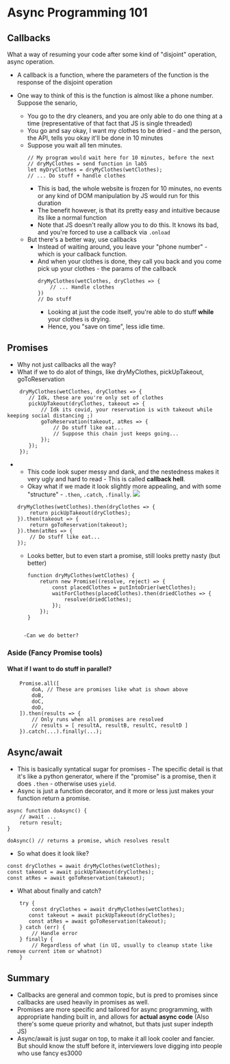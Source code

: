 # Async Programming 101
## Callbacks

What a way of resuming your code after some kind of "disjoint" operation, async operation.

- A callback is a function, where the parameters of the function is the response of the disjoint operation
- One way to think of this is the function is almost like a phone number. Suppose the senario,
	
	- You go to the dry cleaners, and you are only able to do one thing at a time (representative of that fact that JS is single threaded)
	- You go and say okay, I want my clothes to be dried - and the person, the API, tells you okay it'll be done in 10 minutes
	- Suppose you wait all ten minutes.
		```
		// My program would wait here for 10 minutes, before the next
		// dryMyClothes = send function in lab5
		let myDryClothes = dryMyClothes(wetClothes);
		// ... Do stuff + handle clothes
		```
	    - This is bad, the whole website is frozen for 10 minutes, no events or any kind of DOM manipulation by JS would run for this duration
	    - The benefit however, is that its pretty easy and intuitive because its like a normal function
	    - Note that JS doesn't really allow you to do this. It knows its bad, and you're forced to use a callback via `.onload`
    - But there's a better way, use callbacks
	    - Instead of waiting around, you leave your "phone number" - which is your callback function.
	    - And when your clothes is done, they call you back and you come pick up your clothes - the params of the callback
		    ```
		    dryMyClothes(wetClothes, dryClothes => {
			    // ... Handle clothes
			})
			// Do stuff
		    ```
		    - Looking at just the code itself, you're able to do stuff **while** your clothes is drying.
		    - Hence, you "save on time", less idle time.

## Promises

 - Why not just callbacks all the way?
 - What if we to do alot of things, like dryMyClothes, pickUpTakeout, goToReservation
 
 ```
	 dryMyClothes(wetClothes, dryClothes => {
		// Idk, these are you're only set of clothes
		pickUpTakeout(dryClothes, takeout => {
			// Idk its covid, your reservation is with takeout while keeping social distancing ;)
			goToReservation(takeout, atRes => {
				// Do stuff like eat...
				// Suppose this chain just keeps going...
			});
		});
	 });
 ```
-	- This code look super messy and dank, and the nestedness makes it very ugly and hard to read - This is called **callback hell**.
	- Okay what if we made it look slightly more appealing, and with some "structure" - `.then`, `.catch`, `.finally`.
		![](https://mdn.mozillademos.org/files/15911/promises.png)
	```
	dryMyClothes(wetClothes).then(dryClothes => {
		return pickUpTakeout(dryClothes);
	}).then(takeout => {
		return goToReservation(takeout);
	}).then(atRes => {
		// Do stuff like eat...
	});
	```

	 - Looks better, but to even start a promise, still looks pretty nasty (but better)
	   ```
	   function dryMyClothes(wetClothes) {
		   return new Promise((resolve, reject) => {
			   const placedClothes = putIntoDrier(wetClothes);
			   waitForClothes(placedClothes).then(driedClothes => {
				   resolve(driedClothes);
			   });
		   });
	   }
    ```
 
	  -Can we do better?

### Aside (Fancy Promise tools)

#### What if I want to do stuff in parallel?

```
	Promise.all([
		doA, // These are promises like what is shown above
		doB,
		doC,
		doD,
	]).then(results => {
		// Only runs when all promises are resolved
		// results = [ resultA, resultB, resultC, resultD ]
	}).catch(...).finally(...);
```

## Async/await

- This is basically syntatical sugar for promises - The specific detail is that it's like a python generator, where if the "promise" is a promise, then it does `.then` - otherwise uses `yield`.
- Async is just a function decorator, and it more or less just makes your function return a promise.

```
async function doAsync() {
	// await ...
	return result;
}

doAsync() // returns a promise, which resolves result
``` 
- So what does it look like?
```
const dryClothes = await dryMyClothes(wetClothes);
const takeout = await pickUpTakeout(dryClothes);
const atRes = await goToReservation(takeout);
```

 - What about finally and catch?
 ```
	 try {
		 const dryClothes = await dryMyClothes(wetClothes);
		const takeout = await pickUpTakeout(dryClothes);
		const atRes = await goToReservation(takeout);
	 } catch (err) {
		 // Handle error
	 } finally {
		 // Regardless of what (in UI, usually to cleanup state like remove current item or whatnot)
	 }
``` 


## Summary
 - Callbacks are general and common topic, but is pred to promises since callbacks are used heavily in promises as well.
 - Promises are more specific and tailored for async programming, with appropriate handing built in, and allows for **actual async code** (Also there's some queue priority and whatnot, but thats just super indepth JS)
 - Async/await is just sugar on top, to make it all look cooler and fancier. But should know the stuff before it, interviewers love digging into people who use fancy es3000
